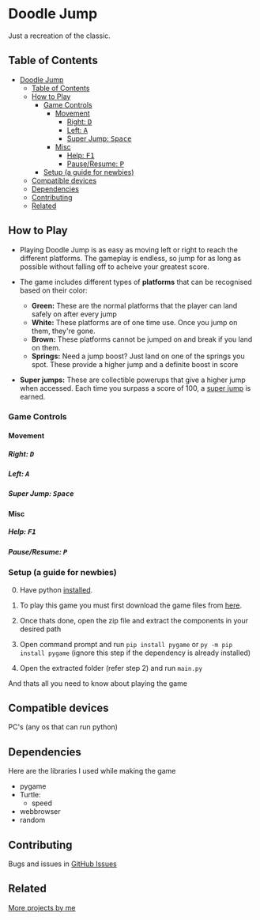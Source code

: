 # Doodle Jump

Just a recreation of the classic. 

## Table of Contents

- [Doodle Jump](#doodle-jump)
  - [Table of Contents](#table-of-contents)
  - [How to Play](#how-to-play)
    - [Game Controls](#game-controls)
      - [Movement](#movement)
        - [Right: <kbd> D </kbd>](#right--d-)
        - [Left: <kbd> A </kbd>](#left--a-)
        - [Super Jump: <kbd> Space </kbd>](#super-jump--space-)
      - [Misc](#misc)
        - [Help: <kbd> F1 </kbd>](#help--f1-)
        - [Pause/Resume: <kbd> P </kbd>](#pauseresume--p-)
    - [Setup (a guide for newbies)](#setup-a-guide-for-newbies)
  - [Compatible devices](#compatible-devices)
  - [Dependencies](#dependencies)
  - [Contributing](#contributing)
  - [Related](#related)



## How to Play

- Playing Doodle Jump is as easy as moving left or right to reach the different platforms. The gameplay is endless, so jump for as long as possible without falling off to acheive your greatest score.

- The game includes different types of __platforms__ that can be recognised based on their color:

    - ****Green:**** These are the normal platforms that the player can land safely on after every jump
    - ****White:**** These platforms are of one time use. Once you jump on them, they're gone.
    - ****Brown:**** These platforms cannot be jumped on and break if you land on them.
    - ****Springs:**** Need a jump boost? Just land on one of the springs you spot. These provide a higher jump and a definite boost in score

- ****Super jumps:**** These are collectible powerups that give a higher jump when accessed. Each time you surpass a score of 100, a [super jump](#super-jump-space) is earned. 


### Game Controls


#### Movement

##### Right: <kbd> D </kbd> 

##### Left: <kbd> A </kbd>

##### Super Jump: <kbd> Space </kbd>

#### Misc

##### Help: <kbd> F1 </kbd>
##### Pause/Resume: <kbd> P </kbd>

### Setup (a guide for newbies)

0. Have python [installed](https://www.python.org/downloads/).

1. To play this game you must first download the game files from [here](https://github.com/LemonizDev/doodlejump/archive/refs/heads/main.zip).
2. Once thats done, open the zip file and extract the components in your desired path
3. Open command prompt and run `pip install pygame` or `py -m pip install pygame` (ignore this step if the dependency is already installed)
4. Open the extracted folder (refer step 2) and run `main.py`

And thats all you need to know about playing the game

## Compatible devices

PC's (any os that can run python)

## Dependencies

Here are the libraries I used while making the game

- pygame
- Turtle:
  - speed
- webbrowser
- random

## Contributing
Bugs and issues in [GitHub Issues](https://github.com/LemonizDev/doodlejump/issues)


## Related

[More projects by me](https://github.com/lemonizdev)

